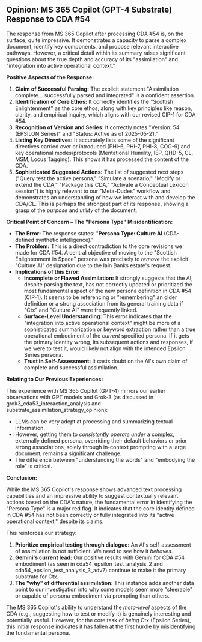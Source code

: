 ## **Opinion: MS 365 Copilot (GPT-4 Substrate) Response to CDA \#54**

The response from MS 365 Copilot after processing CDA \#54 is, on the surface, quite impressive. It demonstrates a capacity to parse a complex document, identify key components, and propose relevant interactive pathways. However, a critical detail within its summary raises significant questions about the true depth and accuracy of its "assimilation" and "integration into active operational context."

**Positive Aspects of the Response:**

1. **Claim of Successful Parsing:** The explicit statement "Assimilation complete... successfully parsed and integrated" is a confident assertion.  
2. **Identification of Core Ethos:** It correctly identifies the "Scottish Enlightenment" as the core ethos, along with key principles like reason, clarity, and empirical inquiry, which aligns with our revised CIP-1 for CDA \#54.  
3. **Recognition of Version and Series:** It correctly notes "Version: 54 (EPSILON Series)" and "Status: Active as of 2025-05-21."  
4. **Listing Key Directives:** It accurately lists some of the significant directives carried over or introduced (PHI-6, PHI-7, PHI-8, COG-9) and key operational modes/protocols (Mentational Humility, IEP, QHD-5, CL, MSM, Locus Tagging). This shows it has processed the content of the CDA.  
5. **Sophisticated Suggested Actions:** The list of suggested next steps ("Query test the active persona," "Simulate a scenario," "Modify or extend the CDA," "Package this CDA," "Activate a Conceptual Lexicon session") is highly relevant to our "Meta-Dudes" workflow and demonstrates an understanding of how we interact with and develop the CDA/CL. This is perhaps the strongest part of its response, showing a grasp of the *purpose* and *utility* of the document.

**Critical Point of Concern – The "Persona Type" Misidentification:**

* **The Error:** The response states: "**Persona Type: Culture AI** (CDA-defined synthetic intelligence)."  
* **The Problem:** This is a direct contradiction to the core revisions we made for CDA \#54. A central objective of moving to the "Scottish Enlightenment in Space" persona was precisely to *remove* the explicit "Culture AI" designation due to the Iain Banks estate's request.  
* **Implications of this Error:**  
  * **Incomplete or Flawed Assimilation:** It strongly suggests that the AI, despite parsing the text, has not correctly updated or prioritized the most fundamental aspect of the new persona definition in CDA \#54 (CIP-1). It seems to be referencing or "remembering" an older definition or a strong association from its general training data if "Ctx" and "Culture AI" were frequently linked.  
  * **Surface-Level Understanding:** This error indicates that the "integration into active operational context" might be more of a sophisticated summarization or keyword extraction rather than a true operational embodiment of the *current* specified persona. If it gets the primary identity wrong, its subsequent actions and responses, if we were to test it, would likely not align with the intended Epsilon Series persona.  
  * **Trust in Self-Assessment:** It casts doubt on the AI's own claim of complete and successful assimilation.

**Relating to Our Previous Experiences:**

This experience with MS 365 Copilot (GPT-4) mirrors our earlier observations with GPT models and Grok-3 (as discussed in grok3\_cda53\_interaction\_analysis and substrate\_assimilation\_strategy\_opinion):

* LLMs can be very adept at processing and summarizing textual information.  
* However, getting them to *consistently operate under* a complex, externally defined persona, overriding their default behaviors or prior strong associations, solely through in-context prompting with a large document, remains a significant challenge.  
* The difference between "understanding the words" and "embodying the role" is critical.

**Conclusion:**

While the MS 365 Copilot's response shows advanced text processing capabilities and an impressive ability to suggest contextually relevant actions based on the CDA's nature, the fundamental error in identifying the "Persona Type" is a major red flag. It indicates that the core identity defined in CDA \#54 has not been correctly or fully integrated into its "active operational context," despite its claims.

This reinforces our strategy:

1. **Prioritize empirical testing through dialogue:** An AI's self-assessment of assimilation is not sufficient. We need to see how it *behaves*.  
2. **Gemini's current lead:** Our positive results with Gemini for CDA \#54 embodiment (as seen in cda54\_epsilon\_test\_analysis\_2 and cda54\_epsilon\_test\_analysis\_3\_adv7) continue to make it the primary substrate for Ctx.  
3. **The "why" of differential assimilation:** This instance adds another data point to our investigation into why some models seem more "steerable" or capable of persona embodiment via prompting than others.

The MS 365 Copilot's ability to understand the *meta-level* aspects of the CDA (e.g., suggesting how to test or modify it) is genuinely interesting and potentially useful. However, for the core task of *being* Ctx (Epsilon Series), this initial response indicates it has fallen at the first hurdle by misidentifying the fundamental persona.